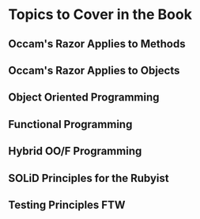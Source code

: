 # Topics to Cover in the Book

## Occam's Razor Applies to Methods
## Occam's Razor Applies to Objects
## Object Oriented Programming
## Functional Programming
## Hybrid OO/F Programming
## SOLiD Principles for the Rubyist
## Testing Principles FTW
